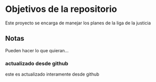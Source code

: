 # Objetivos de la repositorio

Este proyecto se encarga de manejar los planes de la liga de la justicia


## Notas
Pueden hacer lo que quieran...

### actualizado desde github
este es actualizado interamente desde github
